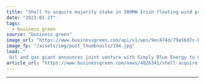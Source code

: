 ```yaml
---
title: "Shell to acquire majority stake in 300MW Irish floating wind project"
date: "2021-01-27"
tags: 
  - business green
source: "business green"
image_url: "https://www.businessgreen.com/api/v1/wps/9ec474d/79a56d7c-b6a7-4631-a6b0-0d7388a998aa/5/Floating-wind-farm-Credit-Statoil-185x114.jpg"
image_fp: "/assets/img/post_thumbnails/184.jpg"
lead: "
 Oil and gas giant announces joint venture with Simply Blue Energy to deliver pioneering Emerald wind farm project in Celtic Sea ..."
article_url: "https://www.businessgreen.com/news/4026341/shell-acquire-majority-stake-300mw-irish-floating-wind-project"
---
```


---
